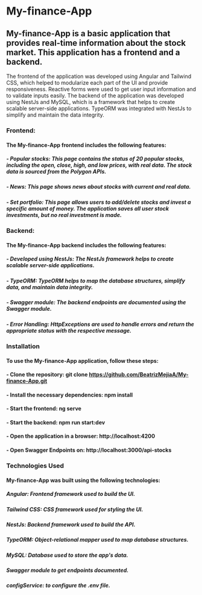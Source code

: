 # My-finance-App

## My-finance-App is a basic application that provides real-time information about the stock market. This application has a frontend and a backend. 
The frontend of the application was developed using Angular and Tailwind CSS, which helped to modularize each part of the UI and provide responsiveness. 
Reactive forms were used to get user input information and to validate inputs easily. 
The backend of the application was developed using NestJs and MySQL, which is a framework that helps to create scalable server-side applications. 
TypeORM was integrated with NestJs to simplify and maintain the data integrity.

### Frontend:
#### The My-finance-App frontend includes the following features:

##### - Popular stocks: This page contains the status of 20 popular stocks, including the open, close, high, and low prices, with real data. The stock data is sourced from the Polygon APIs.
##### - News: This page shows news about stocks with current and real data.
##### - Set portfolio: This page allows users to add/delete stocks and invest a specific amount of money. The application saves all user stock investments, but no real investment is made.

### Backend:
#### The My-finance-App backend includes the following features:

##### - Developed using NestJs: The NestJs framework helps to create scalable server-side applications.
##### - TypeORM: TypeORM helps to map the database structures, simplify data, and maintain data integrity.
##### - Swagger module: The backend endpoints are documented using the Swagger module.
##### - Error Handling: HttpExceptions are used to handle errors and return the appropriate status with the respective message.


### Installation
#### To use the My-finance-App application, follow these steps:

#### - Clone the repository: git clone https://github.com/BeatrizMejiaA/My-finance-App.git
#### - Install the necessary dependencies: npm install
#### - Start the frontend: ng serve
#### - Start the backend: npm run start:dev
#### - Open the application in a browser: http://localhost:4200
#### - Open Swagger Endpoints on: http://localhost:3000/api-stocks

### Technologies Used
#### My-finance-App was built using the following technologies:

##### Angular: Frontend framework used to build the UI.
##### Tailwind CSS: CSS framework used for styling the UI.
##### NestJs: Backend framework used to build the API.
##### TypeORM: Object-relational mapper used to map database structures.
##### MySQL: Database used to store the app's data.
##### Swagger module to get endpoints documented.
##### configService: to configure the .env file.
